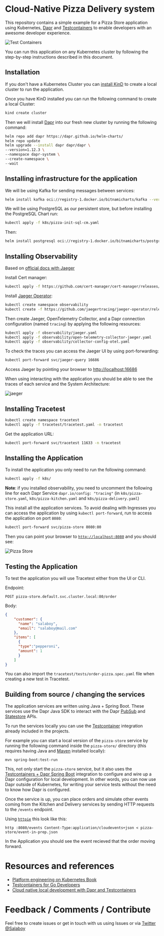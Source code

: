 # Cloud-Native Pizza Delivery system

This repository contains a simple example for a Pizza Store application using Kubernetes, [Dapr](https://dapr.io) and [Testcontainers](https://testcontainers.com) to enable developers with an awesome developer experience.

![Test Containers](imgs/testcontainers-dapr.png)

You can run this application on any Kubernetes cluster by following the step-by-step instructions described in this document.

## Installation

If you don't have a Kubernetes Cluster you can [install KinD](https://kind.sigs.k8s.io/docs/user/quick-start/) to create a local cluster to run the application.

Once you have KinD installed you can run the following command to create a local Cluster:

```bash
kind create cluster
```

Then we will install [Dapr](https://dapr.io) into our fresh new cluster by running the following command:

```bash
helm repo add dapr https://dapr.github.io/helm-charts/
helm repo update
helm upgrade --install dapr dapr/dapr \
--version=1.12.3 \
--namespace dapr-system \
--create-namespace \
--wait
```

## Installing infrastructure for the application

We will be using Kafka for sending messages between services:

```bash
helm install kafka oci://registry-1.docker.io/bitnamicharts/kafka --version 22.1.5 --set "provisioning.topics[0].name=events-topic" --set "provisioning.topics[0].partitions=1" --set "persistence.size=1Gi"
```

We will be using PostgreSQL as our persistent store, but before installing the PostgreSQL Chart run:

```bash
kubectl apply -f k8s/pizza-init-sql-cm.yaml
```

Then:

```bash
helm install postgresql oci://registry-1.docker.io/bitnamicharts/postgresql --version 12.5.7 --set "image.debug=true" --set "primary.initdb.user=postgres" --set "primary.initdb.password=postgres" --set "primary.initdb.scriptsConfigMap=pizza-init-sql" --set "global.postgresql.auth.postgresPassword=postgres" --set "primary.persistence.size=1Gi"
```

## Installing Observability

Based on [official docs with Jaeger](https://docs.dapr.io/operations/observability/tracing/otel-collector/open-telemetry-collector-jaeger/)

Install Cert manager:

```bash
kubectl apply -f https://github.com/cert-manager/cert-manager/releases/download/v1.13.3/cert-manager.yaml
```

Install [Jaeger Operator](https://www.jaegertracing.io/docs/1.49/operator/):

```bash
kubectl create namespace observability
kubectl create -f https://github.com/jaegertracing/jaeger-operator/releases/download/v1.49.0/jaeger-operator.yaml -n observability
```

Then create Jaeger, OpenTelemetry Collector, and a Dapr connection configuration (named `tracing`) by applying the following resources:

```bash
kubectl apply -f observability/jaeger.yaml
kubectl apply -f observability/open-telemetry-collector-jaeger.yaml
kubectl apply -f observability/collector-config-otel.yaml
```

To check the traces you can access the Jaeger UI by using port-forwarding:

```bash
kubectl port-forward svc/jaeger-query 16686
```

Access Jaeger by pointing your browser to [http://localhost:16686](http://localhost:16686)

When using interacting with the application you should be able to see the traces of each service and the System Architecture:

![jaeger](imgs/jaeger.png)

## Installing Tracetest

```bash
kubectl create namespace tracetest
kubectl apply -f tracetest/tracetest.yaml -n tracetest
```

Get the application URL:

```bash
kubectl port-forward svc/tracetest 11633 -n tracetest
```

## Installing the Application

To install the application you only need to run the following command:

```bash
kubectl apply -f k8s/
```

**Note**: if you installed observability, you need to uncomment the following line for each Dapr Service `dapr.io/config: "tracing"` (in `k8s/pizza-store.yaml`, `k8s/pizza-kitchen.yaml` and `k8s/pizza-delivery.yaml`)

This install all the application services. To avoid dealing with Ingresses you can access the application by using `kubectl port-forward`, run to access the application on port `8080`:

```bash
kubectl port-forward svc/pizza-store 8080:80
```

Then you can point your browser to [`http://localhost:8080`](http://localhost:8080) and you should see:

![Pizza Store](imgs/pizza-store.png)

## Testing the Application

To test the application you will use Tracetest either from the UI or CLI.

Endpoint:

```text
POST pizza-store.default.svc.cluster.local:80/order
```

Body:

```json
{
    "customer": {
      "name": "salaboy",
      "email": "salaboy@mail.com"
    },
    "items": [
      {
      "type":"pepperoni",
      "amount": 1
      }
    ]
}
```

You can also import the `tracetest/tests/order-pizza.spec.yaml` file when creating a new test in Tracetest.

## Building from source / changing the services

The application services are written using Java + Spring Boot. These services use the Dapr Java SDK to interact with the Dapr [PubSub](https://docs.dapr.io/getting-started/quickstarts/pubsub-quickstart/) and [Statestore](https://docs.dapr.io/getting-started/quickstarts/statemanagement-quickstart/) APIs.

To run the services locally you can use the [Testcontainer](https://testcontainaers.com) integration already included in the projects.

For example you can start a local version of the `pizza-store` service by running the following command inside the `pizza-store/` directory (this requires having Java and [Maven](https://maven.apache.org/) installed locally):

```
mvn spring-boot:test-run
```

This, not only start the `pizza-store` service, but it also uses the [Testcontainers + Dapr Spring Boot](https://central.sonatype.com/artifact/io.diagrid.dapr/dapr-spring-boot-starter) integration to configure and wire up a Dapr configuration for local development. In other words, you can now use Dapr outside of Kubernetes, for writing your service tests without the need to know how Dapr is configured. 


Once the service is up, you can place orders and simulate other events coming from the Kitchen and Delivery services by sending HTTP requests to the `/events` endpoint. 

Using [`httpie`](https://httpie.io/) this look like this:

```
http :8080/events Content-Type:application/cloudevents+json < pizza-store/event-in-prep.json
```

In the Application you should see the event recieved that the order moving forward. 

# Resources and references

- [Platform engineering on Kubernetes Book](http://mng.bz/jjKP?ref=salaboy.com)
- [Testcontainers for Go Developers](https://www.atomicjar.com/2023/08/local-development-of-go-applications-with-testcontainers/)
- [Cloud native local development with Dapr and Testcontainers](https://www.diagrid.io/blog/cloud-native-local-development)

# Feedback / Comments / Contribute

Feel free to create issues or get in touch with us using Issues or via [Twitter @Salaboy](https://twitter.com/salaboy)